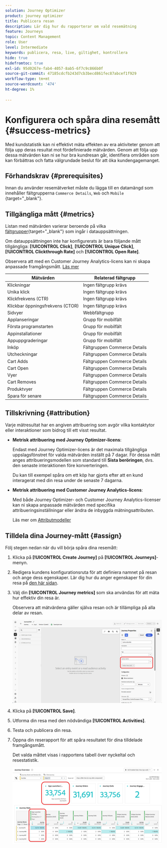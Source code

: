 ```yaml
---
solution: Journey Optimizer
product: journey optimizer
title: Publicera resan
description: Lär dig hur du rapporterar om vald resemätning
feature: Journeys
topic: Content Management
role: User
level: Intermediate
keywords: publicera, resa, live, giltighet, kontrollera
hide: true
hidefromtoc: true
exl-id: 95d0267e-fab4-4057-8ab5-6f7c9c866b0f
source-git-commit: 47185cdcfb243d7cb3becd861fec87abcef1f929
workflow-type: tm+mt
source-wordcount: '474'
ht-degree: 1%

---
```


# Konfigurera och spåra dina resemått {#success-metrics}

Med kundstatistik kan ni effektivt mäta effekten av era aktiviteter genom att följa upp deras resultat mot fördefinierade mätvärden.
Genom att följa upp dessa mätvärden kan ni se hur bra kundresan går, identifiera områden som kan förbättras och fatta välgrundade beslut för att öka kundengagemanget.

## Förhandskrav {#prerequisites}

Innan du använder resemätverket måste du lägga till en datamängd som innehåller fältgrupperna `Commerce Details`, `Web` och `Mobile` [](https://experienceleague.adobe.com/docs/experience-platform/xdm/tutorials/create-schema-ui.html#field-group){target="_blank"}.

## Tillgängliga mått {#metrics}

Listan med mätvärden varierar beroende på vilka [fältgrupper](https://experienceleague.adobe.com/docs/experience-platform/xdm/tutorials/create-schema-ui.html#field-group){target="_blank"} som ingår i datauppsättningen.

Om datauppsättningen inte har konfigurerats är bara följande mått tillgängliga: **[!UICONTROL Click]**, **[!UICONTROL Unique Click]**, **[!UICONTROL Clickthrough Rate]** och **[!UICONTROL Open Rate]**.

Observera att med en Customer Journey Analytics-licens kan ni skapa anpassade framgångsmått. [Läs mer](https://experienceleague.adobe.com/en/docs/analytics-platform/using/cja-components/cja-calcmetrics/cm-workflow/participation-metric)


| Mätvärden | Relaterad fältgrupp |
|-|-|
| Klickningar | Ingen fältgrupp krävs |
| Unika klick | Ingen fältgrupp krävs |
| Klickfrekvens (CTR) | Ingen fältgrupp krävs |
| Klickbar öppningsfrekvens (CTOR) | Ingen fältgrupp krävs |
| Sidvyer | Webbfältgrupp |
| Applanseringar | Grupp för mobilfält |
| Första programstarten | Grupp för mobilfält |
| Appinstallationer | Grupp för mobilfält |
| Appuppgraderingar | Grupp för mobilfält |
| Inköp | Fältgruppen Commerce Details |
| Utcheckningar | Fältgruppen Commerce Details |
| Cart Adds | Fältgruppen Commerce Details |
| Cart Open | Fältgruppen Commerce Details |
| Vyer | Fältgruppen Commerce Details |
| Cart Removes | Fältgruppen Commerce Details |
| Produktvyer | Fältgruppen Commerce Details |
| Spara för senare | Fältgruppen Commerce Details |

## Tillskrivning {#attribution}

Varje mätresultat har en angiven attribuering som avgör vilka kontaktytor eller interaktioner som bidrog till ett visst resultat.

* **Metrisk attribuering med Journey Optimizer-licens**:

  Endast med Journey Optimizer-licens är det maximala tillgängliga uppslagsfönstret för valda mätvärden inställt på 7 dagar. För dessa mått anges attribueringsmodellen som standard till **Sista beröringen**, dvs. den senaste interaktionen före konverteringen.

  Du kan till exempel spåra om ett köp har gjorts efter att en kund interagerat med din resa under de senaste 7 dagarna.

* **Metrisk attribuering med Customer Journey Analytics-licens**:

  Med både Journey Optimizer- och Customer Journey Analytics-licenser kan ni skapa anpassade mätvärden med specifika attribueringsinställningar eller ändra de inbyggda mätningsattributen.

  Läs mer om [Attributmodeller](https://experienceleague.adobe.com/en/docs/analytics-platform/using/cja-dataviews/component-settings/attribution#attribution-models)

## Tilldela dina Journey-mått {#assign}

Följ stegen nedan när du vill börja spåra dina resemått:

1. Klicka på **[!UICONTROL Create Journey]** på **[!UICONTROL Journeys]**-menyn.

1. Redigera kundens konfigurationsruta för att definiera namnet på resan och ange dess egenskaper. Lär dig hur du anger egenskaper för din resa på [den här sidan](../building-journeys/journey-properties.md).

1. Välj din **[!UICONTROL Journey metrics]** som ska användas för att mäta hur effektiv din resa är.

   Observera att mätvärdena gäller själva resan och är tillämpliga på alla delar av resan.

   ![](assets/success_metric.png)

1. Klicka på **[!UICONTROL Save]**.

1. Utforma din resa med den nödvändiga **[!UICONTROL Activities]**.

1. Testa och publicera din resa.

1. Öppna din reserapport för att spåra resultatet för dina tilldelade framgångsmått.

   Det valda måttet visas i rapportens tabell över nyckeltal och resestatistik.

   ![](assets/success_metric_2.png)
